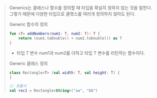 > Generics는 클래스나 함수를 정의할 때 타입을 확실히 정하지 않는 것을 말한다. 그렇기 때문에 다양한 타입으로 클랫스를 여러개 정의하지 않아도 된다. 
>
> Generic 함수의 정의
>
> ```kotlin
> fun <T> addNumbers(num1: T, num2: T): T {
>     return (num1.toDouble() + num2.toDouble()) as T
> }
> ```
>
> + 타입 T 변수 num1과 num2를 더하고 타입 T 변수를 리턴하는 함수이다.
>
>
> 
> Generic 클래스 정의
>
> ```kotlin
> class Rectangle<T> (val width: T, val height: T) {
> }
> 
> // 호출시
> val rec1 = Rectangle<String>("aa", "bb")
> ```

